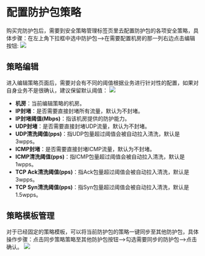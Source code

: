 

# 配置防护包策略

购买完防护包后，需要到安全策略管理标签页里去配置防护包的各项安全策略，具体步骤：在左上角下拉框中选中防护包—>在需要配置机房的那一列右边点击编辑按钮:
![](security/uantiddos/uanycastclean/images/pkg2.png)

## 策略编辑
进入编辑策略页面后，需要对会有不同的阈值根据业务进行针对性的配置，如果对自身业务不是很确认，建议保留默认阈值：
![](security/uantiddos/uanycastclean/images/pkg3.png)

- **机房**：当前编辑策略的机房。
- **IP封堵**：是否需要直接封堵所有流量，默认为不封堵。
- **IP封堵阈值(Mbps)**：指该机房提供的防护能力。
- **UDP封堵**：是否需要直接封堵UDP流量，默认为不封堵。
- **UDP清洗阈值(pps)**：指UDP包量超过阈值会被自动拉入清洗，默认是3wpps。
- **ICMP封堵**：是否需要直接封堵ICMP流量，默认为不封堵。
- **ICMP清洗阈值(pps)**：指ICMP包量超过阈值会被自动拉入清洗，默认是1wpps。
- **TCP Ack清洗阈值(pps)**：指Ack包量超过阈值会被自动拉入清洗，默认是3wpps。
- **TCP Syn清洗阈值(pps)**：指Syn包量超过阈值会被自动拉入清洗，默认是1.5wpps。

## 策略模板管理
对于已经固定的策略模板，可以将当前防护包的策略一键同步至其他防护包，具体操作步骤：点击同步策略策略至其他防护包按钮—>勾选需要同步的防护包—>点击确认。
![](security/uantiddos/uanycastclean/images/pkg4.png)





